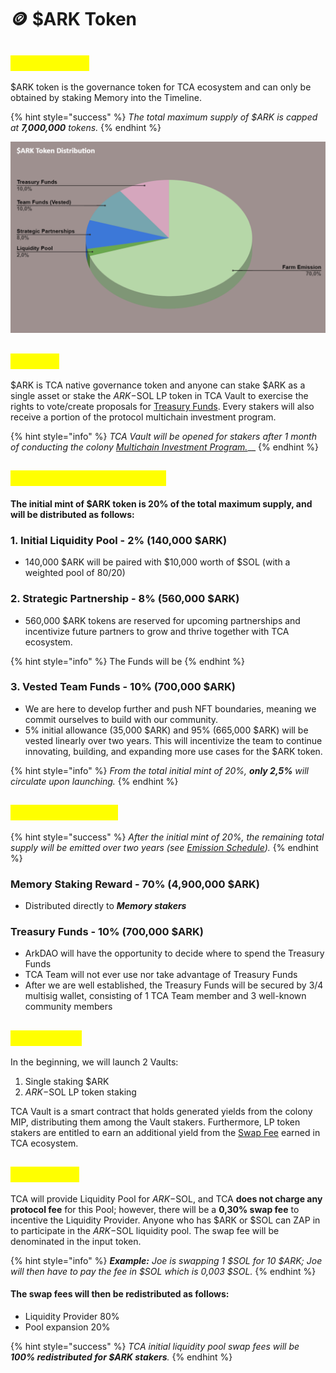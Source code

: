 # 🪙 $ARK Token

## <mark style="color:yellow;">$ARK Token</mark>

$ARK token is the governance token for TCA ecosystem and can only be obtained by staking Memory into the Timeline.&#x20;

{% hint style="success" %}
_The total maximum supply of $ARK is capped at **7,000,000** tokens._
{% endhint %}

![](<../../../.gitbook/assets/$ARK Token Distribution.png>)

## <mark style="color:yellow;">Utilities</mark>

$ARK is TCA native governance token and anyone can stake $ARK as a single asset or stake the $ARK-$SOL LP token in TCA Vault to exercise the rights to vote/create proposals for [Treasury Funds](../../../i-want-to-know-more/funds-allocation.md#treasury). Every stakers will also receive a portion of the protocol multichain investment program.

{% hint style="info" %}
_TCA Vault will be opened for stakers after 1 month of conducting the colony_ [_Multichain Investment Program._](../../../i-want-to-know-more/funds-allocation.md#multichain-investment-program-mip)__
{% endhint %}

## <mark style="color:yellow;">Initial Token Distribution</mark>

#### The initial mint of $ARK token is 20% of the total maximum supply, and will be distributed as follows:

### 1. Initial Liquidity Pool - 2% (140,000 $ARK)

* 140,000 $ARK will be paired with $10,000 worth of $SOL (with a weighted pool of 80/20)

### 2. Strategic Partnership - 8% (560,000 $ARK)

* 560,000 $ARK tokens are reserved for upcoming partnerships and incentivize future partners to grow and thrive together with TCA ecosystem.

{% hint style="info" %}
The Funds will be&#x20;
{% endhint %}

### 3. Vested Team Funds - 10% (700,000 $ARK)

* We are here to develop further and push NFT boundaries, meaning we commit ourselves to build with our community.&#x20;
* 5% initial allowance (35,000 $ARK) and 95% (665,000 $ARK) will be vested linearly over two years. This will incentivize the team to continue innovating, building, and expanding more use cases for the $ARK token.

{% hint style="info" %}
_From the total initial mint of 20%, **only 2,5%** will circulate upon launching._
{% endhint %}

## <mark style="color:yellow;">Token Emissions</mark>

{% hint style="success" %}
_After the initial mint of 20%, the remaining total supply will be emitted over two years (see_ [_Emission Schedule_](emission-schedule.md)_)._
{% endhint %}

### Memory Staking Reward - 70% (4,900,000 $ARK)

* Distributed directly to _**Memory stakers**_

### Treasury Funds - 10% (700,000 $ARK)

* ArkDAO will have the opportunity to decide where to spend the Treasury Funds
* TCA Team will not ever use nor take advantage of Treasury Funds
* After we are well established, the Treasury Funds will be secured by 3/4 multisig wallet, consisting of 1 TCA Team member and 3 well-known community members

## <mark style="color:yellow;">TCA Vaults</mark>

In the beginning, we will launch 2 Vaults:

1. Single staking $ARK
2. $ARK-$SOL LP token staking

TCA Vault is a smart contract that holds generated yields from the colony MIP, distributing them among the Vault stakers. Furthermore, LP token stakers are entitled to earn an additional yield from the [Swap Fee](./#swap-fees) earned in TCA ecosystem.

## <mark style="color:yellow;">Swap Fees</mark>

TCA will provide Liquidity Pool for $ARK-$SOL, and TCA **does not charge any protocol fee** for this Pool; however, there will be a **0,30% swap fee** to incentive the Liquidity Provider. Anyone who has $ARK or $SOL can ZAP in to participate in the $ARK-$SOL liquidity pool. The swap fee will be denominated in the input token.&#x20;

{% hint style="info" %}
_**Example:** Joe is swapping 1 $SOL for 10 $ARK; Joe will then have to pay the fee in $SOL which is 0,003 $SOL._
{% endhint %}

#### The swap fees will then be redistributed as follows:

* Liquidity Provider 80%
* Pool expansion 20%

{% hint style="success" %}
_TCA initial liquidity pool swap fees will be **100% redistributed for $ARK stakers**._
{% endhint %}

